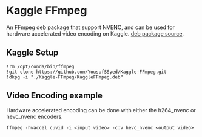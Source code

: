 # Kaggle FFmpeg

An FFmpeg deb package that support NVENC, and can be used for hardware accelerated video encoding on Kaggle. [deb package source](http://lliurex.net/bionic/pool/universe/f/ffmpeg/ffmpeg_3.4.2-2_amd64.deb).
## Kaggle Setup

    !rm /opt/conda/bin/ffmpeg
    !git clone https://github.com/YousufSSyed/Kaggle-FFmpeg.git
    !dkpg -i "./Kaggle-FFmpeg/KaggleFFmpeg.deb"
## Video Encoding example
Hardware accelerated encoding can be done with either the h264_nvenc or hevc_nvenc encoders.

    ffmpeg -hwaccel cuvid -i <input video> -c:v hevc_nvenc <output video>
